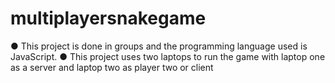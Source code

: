 # multiplayersnakegame
●	This project is done in groups and the programming language used is JavaScript. <b></b>
●	This project uses two laptops to run the game with laptop one as a server and laptop two as player two or client
